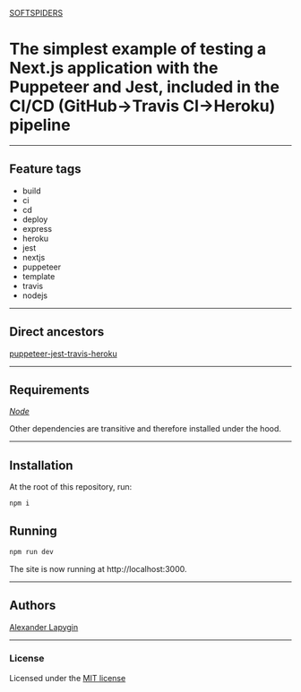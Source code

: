 [SOFTSPIDERS](https://github.com/softspiders/softspiders)

# The simplest example of testing a Next.js application with the Puppeteer and Jest, included in the CI/CD (GitHub->Travis CI->Heroku) pipeline

---


## Feature tags

- build
- ci
- cd
- deploy
- express
- heroku
- jest
- nextjs
- puppeteer
- template
- travis
- nodejs

---

## Direct ancestors

[puppeteer-jest-travis-heroku](https://github.com/softspiders/puppeteer-jest-travis-heroku)

---

## Requirements

[*Node*](https://nodejs.org/en/download/package-manager/)

Other dependencies are transitive and therefore installed under the hood.

---

## Installation

At the root of this repository, run:

```sh
npm i
```

## Running

```sh
npm run dev
```

The site is now running at http://localhost:3000.  

---

## Authors

[Alexander Lapygin](https://github.com/AlexanderLapygin)

---

### License

Licensed under the [MIT license](./LICENSE)
